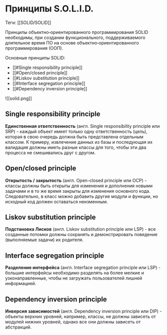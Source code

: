 # Принципы S.O.L.I.D.

Теги: [[SOLID/SOLID]]

Принципы объектно‑ориентированного программирования SOLID необходимы, при создании функционального, поддерживаемого
длительное время ПО на основе объектно‑ориентированного программирования (ООП).

Основные принципы SOLID:

- [[#Single responsibility principle]]
- [[#Open/closed principle]]
- [[#Liskov substitution principle]]
- [[#Interface segregation principle]]
- [[#Dependency inversion principle]]

![[solid.png]]

## Single responsibility principle

**Единственная ответственность** (англ. Single responsibility principle или SRP) - каждый объект имеет только одну
ответственность (цель), которая в свою очередь должна быть представлена отдельным классом. К примеру, извлечение данных
из базы и последующая их валидация должны иметь разные классы для того, чтобы эти два процесса не смешивались друг с
другом.

## Open/closed principle

**Открытость / закрытость** (англ. Open-closed principle или OCP) - классы должны быть открыты для изменения и
дополнения новыми задачами и в то же время закрыты для изменения основного кода. Следовательно, в класс можно добавить
другие модули и функции, но исходный код должен оставаться неизменным.

## Liskov substitution principle

**Подстановка Лисков** (англ. Liskov substitution principle или LSP) - все созданные потомки должны сохранять и
демонстрировать поведение (выполняемые задачи) их родителя.

## Interface segregation principle

**Разделение интерфейса** (англ. Interface segregation principle или LSP) - большие интерфейсы необходимо разделять на
более мелкие и узконаправленные, чтобы не загружать пользователей лишней информацией.

## Dependency inversion principle

**Инверсия зависимостей** (англ. Dependency inversion principle или DIP) - объекты верхних уровней, например, классы, не
должны зависеть от модулей нижних уровней, однако все они должны зависеть от абстракций.
